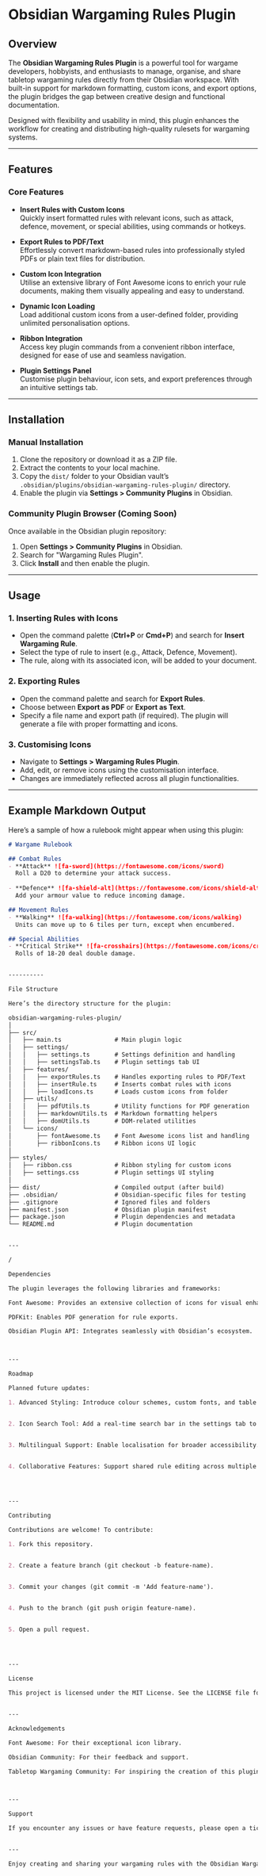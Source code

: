 

# Obsidian Wargaming Rules Plugin

## Overview
The **Obsidian Wargaming Rules Plugin** is a powerful tool for wargame developers, hobbyists, and enthusiasts to manage, organise, and share tabletop wargaming rules directly from their Obsidian workspace. With built-in support for markdown formatting, custom icons, and export options, the plugin bridges the gap between creative design and functional documentation.

Designed with flexibility and usability in mind, this plugin enhances the workflow for creating and distributing high-quality rulesets for wargaming systems.

---

## Features

### Core Features
- **Insert Rules with Custom Icons**  
  Quickly insert formatted rules with relevant icons, such as attack, defence, movement, or special abilities, using commands or hotkeys.

- **Export Rules to PDF/Text**  
  Effortlessly convert markdown-based rules into professionally styled PDFs or plain text files for distribution.

- **Custom Icon Integration**  
  Utilise an extensive library of Font Awesome icons to enrich your rule documents, making them visually appealing and easy to understand.

- **Dynamic Icon Loading**  
  Load additional custom icons from a user-defined folder, providing unlimited personalisation options.

- **Ribbon Integration**  
  Access key plugin commands from a convenient ribbon interface, designed for ease of use and seamless navigation.

- **Plugin Settings Panel**  
  Customise plugin behaviour, icon sets, and export preferences through an intuitive settings tab.

---

## Installation

### Manual Installation
1. Clone the repository or download it as a ZIP file.
2. Extract the contents to your local machine.
3. Copy the `dist/` folder to your Obsidian vault’s `.obsidian/plugins/obsidian-wargaming-rules-plugin/` directory.
4. Enable the plugin via **Settings > Community Plugins** in Obsidian.

### Community Plugin Browser (Coming Soon)
Once available in the Obsidian plugin repository:
1. Open **Settings > Community Plugins** in Obsidian.
2. Search for "Wargaming Rules Plugin".
3. Click **Install** and then enable the plugin.

---

## Usage

### 1. Inserting Rules with Icons
- Open the command palette (**Ctrl+P** or **Cmd+P**) and search for **Insert Wargaming Rule**.
- Select the type of rule to insert (e.g., Attack, Defence, Movement).
- The rule, along with its associated icon, will be added to your document.

### 2. Exporting Rules
- Open the command palette and search for **Export Rules**.
- Choose between **Export as PDF** or **Export as Text**.
- Specify a file name and export path (if required). The plugin will generate a file with proper formatting and icons.

### 3. Customising Icons
- Navigate to **Settings > Wargaming Rules Plugin**.
- Add, edit, or remove icons using the customisation interface.
- Changes are immediately reflected across all plugin functionalities.

---

## Example Markdown Output

Here’s a sample of how a rulebook might appear when using this plugin:

```markdown
# Wargame Rulebook

## Combat Rules
- **Attack** ![fa-sword](https://fontawesome.com/icons/sword)
  Roll a D20 to determine your attack success.
  
- **Defence** ![fa-shield-alt](https://fontawesome.com/icons/shield-alt)
  Add your armour value to reduce incoming damage.

## Movement Rules
- **Walking** ![fa-walking](https://fontawesome.com/icons/walking)
  Units can move up to 6 tiles per turn, except when encumbered.

## Special Abilities
- **Critical Strike** ![fa-crosshairs](https://fontawesome.com/icons/crosshairs)
  Rolls of 18-20 deal double damage.


----------

File Structure

Here’s the directory structure for the plugin:

obsidian-wargaming-rules-plugin/
│
├── src/
│   ├── main.ts               # Main plugin logic
│   ├── settings/
│   │   ├── settings.ts       # Settings definition and handling
│   │   ├── settingsTab.ts    # Plugin settings tab UI
│   ├── features/
│   │   ├── exportRules.ts    # Handles exporting rules to PDF/Text
│   │   ├── insertRule.ts     # Inserts combat rules with icons
│   │   ├── loadIcons.ts      # Loads custom icons from folder
│   ├── utils/
│   │   ├── pdfUtils.ts       # Utility functions for PDF generation
│   │   ├── markdownUtils.ts  # Markdown formatting helpers
│   │   ├── domUtils.ts       # DOM-related utilities
│   └── icons/
│       ├── fontAwesome.ts    # Font Awesome icons list and handling
│       ├── ribbonIcons.ts    # Ribbon icons UI logic
│
├── styles/
│   ├── ribbon.css            # Ribbon styling for custom icons
│   ├── settings.css          # Plugin settings UI styling
│
├── dist/                     # Compiled output (after build)
├── .obsidian/                # Obsidian-specific files for testing
├── .gitignore                # Ignored files and folders
├── manifest.json             # Obsidian plugin manifest
├── package.json              # Plugin dependencies and metadata
└── README.md                 # Plugin documentation


---

/

Dependencies

The plugin leverages the following libraries and frameworks:

Font Awesome: Provides an extensive collection of icons for visual enhancement.

PDFKit: Enables PDF generation for rule exports.

Obsidian Plugin API: Integrates seamlessly with Obsidian’s ecosystem.



---

Roadmap

Planned future updates:

1. Advanced Styling: Introduce colour schemes, custom fonts, and table formatting for exports.


2. Icon Search Tool: Add a real-time search bar in the settings tab to browse available icons.


3. Multilingual Support: Enable localisation for broader accessibility.


4. Collaborative Features: Support shared rule editing across multiple users.




---

Contributing

Contributions are welcome! To contribute:

1. Fork this repository.


2. Create a feature branch (git checkout -b feature-name).


3. Commit your changes (git commit -m 'Add feature-name').


4. Push to the branch (git push origin feature-name).


5. Open a pull request.




---

License

This project is licensed under the MIT License. See the LICENSE file for full details.


---

Acknowledgements

Font Awesome: For their exceptional icon library.

Obsidian Community: For their feedback and support.

Tabletop Wargaming Community: For inspiring the creation of this plugin.



---

Support

If you encounter any issues or have feature requests, please open a ticket in the Issues section of this repository.


---

Enjoy creating and sharing your wargaming rules with the Obsidian Wargaming Rules Plugin!


